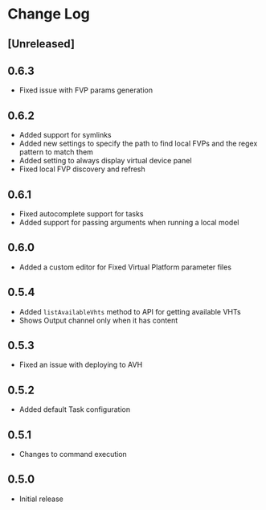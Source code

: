# Change Log

## [Unreleased]

## 0.6.3
- Fixed issue with FVP params generation
 
## 0.6.2
- Added support for symlinks
- Added new settings to specify the path to find local FVPs and the regex pattern to match them
- Added setting to always display virtual device panel
- Fixed local FVP discovery and refresh

## 0.6.1
- Fixed autocomplete support for tasks
- Added support for passing arguments when running a local model

## 0.6.0
- Added a custom editor for Fixed Virtual Platform parameter files

## 0.5.4

- Added `listAvailableVhts` method to API for getting available VHTs
- Shows Output channel only when it has content  

## 0.5.3

- Fixed an issue with deploying to AVH

## 0.5.2

- Added default Task configuration

## 0.5.1

- Changes to command execution

## 0.5.0

- Initial release

